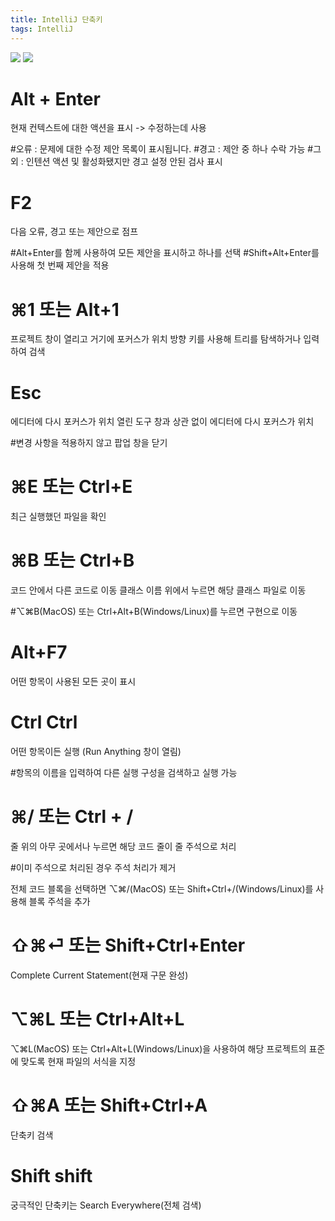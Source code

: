 ```yaml
---
title: IntelliJ 단축키
tags: IntelliJ
---
```


![](https://velog.velcdn.com/images/2d3_kk/post/c7238213-aa7b-462a-95b6-47953f604dbd/image.png)
![](https://velog.velcdn.com/images/2d3_kk/post/519da77d-5cfb-49ff-959b-736dd580e8ff/image.png)

# Alt + Enter

현재 컨텍스트에 대한 액션을 표시 ->  수정하는데 사용

#오류 : 문제에 대한 수정 제안 목록이 표시됩니다.
#경고 : 제안 중 하나 수락 가능
#그 외 : 인텐션 액션 및 활성화됐지만 경고 설정 안된 검사 표시


# F2

다음 오류, 경고 또는 제안으로 점프

#Alt+Enter를 함께 사용하여 모든 제안을 표시하고 하나를 선택
#Shift+Alt+Enter를 사용해 첫 번째 제안을 적용


# ⌘1 또는 Alt+1

프로젝트 창이 열리고 거기에 포커스가 위치
방향 키를 사용해 트리를 탐색하거나 입력하여 검색

# Esc

에디터에 다시 포커스가 위치
열린 도구 창과 상관 없이 에디터에 다시 포커스가 위치

#변경 사항을 적용하지 않고 팝업 창을 닫기



# ⌘E 또는 Ctrl+E

최근 실행했던 파일을 확인


# ⌘B 또는 Ctrl+B

코드 안에서 다른 코드로 이동
클래스 이름 위에서 누르면 해당 클래스 파일로 이동

#⌥⌘B(MacOS) 또는 Ctrl+Alt+B(Windows/Linux)를 누르면 구현으로 이동


# Alt+F7

어떤 항목이 사용된 모든 곳이 표시


# Ctrl Ctrl

어떤 항목이든 실행 (Run Anything 창이 열림)

#항목의 이름을 입력하여 다른 실행 구성을 검색하고 실행 가능


# ⌘/ 또는 Ctrl + /
줄 위의 아무 곳에서나 누르면 해당 코드 줄이 줄 주석으로 처리

#이미 주석으로 처리된 경우 주석 처리가 제거

전체 코드 블록을 선택하면 ⌥⌘/(MacOS) 또는 Shift+Ctrl+/(Windows/Linux)를 사용해 블록 주석을 추가


# ⇧⌘⏎ 또는 Shift+Ctrl+Enter

Complete Current Statement(현재 구문 완성)


# ⌥⌘L 또는 Ctrl+Alt+L

⌥⌘L(MacOS) 또는 Ctrl+Alt+L(Windows/Linux)을 사용하여 해당 프로젝트의 표준에 맞도록 현재 파일의 서식을 지정


# ⇧⌘A 또는 Shift+Ctrl+A

단축키 검색


# Shift shift

궁극적인 단축키는 Search Everywhere(전체 검색)

